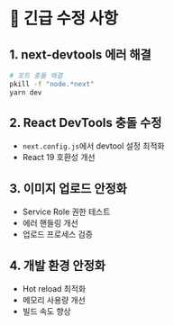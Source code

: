 # 🚨 긴급 수정 사항

## 1. next-devtools 에러 해결
```bash
# 포트 충돌 해결
pkill -f "node.*next"
yarn dev
```

## 2. React DevTools 충돌 수정
- `next.config.js`에서 devtool 설정 최적화
- React 19 호환성 개선

## 3. 이미지 업로드 안정화
- Service Role 권한 테스트
- 에러 핸들링 개선
- 업로드 프로세스 검증

## 4. 개발 환경 안정화
- Hot reload 최적화
- 메모리 사용량 개선
- 빌드 속도 향상